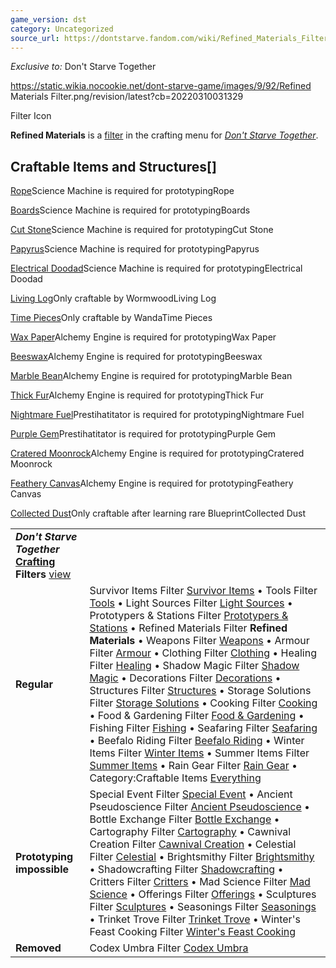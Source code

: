 ```yaml
---
game_version: dst
category: Uncategorized
source_url: https://dontstarve.fandom.com/wiki/Refined_Materials_Filter
---
```


*Exclusive to:* Don't Starve Together

 https://static.wikia.nocookie.net/dont-starve-game/images/9/92/Refined Materials Filter.png/revision/latest?cb=20220310031329 

Filter Icon

 

**Refined Materials** is a [filter](/wiki/Crafting#Crafting_Filter "Crafting") in the crafting menu for *[Don't Starve Together](/wiki/Don%27t_Starve_Together "Don't Starve Together")*.

## Craftable Items and Structures[]

[Rope](/wiki/Rope "Rope")Science Machine is required for prototypingRope

[Boards](/wiki/Boards "Boards")Science Machine is required for prototypingBoards

[Cut Stone](/wiki/Cut_Stone "Cut Stone")Science Machine is required for prototypingCut Stone

[Papyrus](/wiki/Papyrus "Papyrus")Science Machine is required for prototypingPapyrus

[Electrical Doodad](/wiki/Electrical_Doodad "Electrical Doodad")Science Machine is required for prototypingElectrical Doodad

[Living Log](/wiki/Living_Log "Living Log")Only craftable by WormwoodLiving Log

[Time Pieces](/wiki/Time_Pieces "Time Pieces")Only craftable by WandaTime Pieces

[Wax Paper](/wiki/Wax_Paper "Wax Paper")Alchemy Engine is required for prototypingWax Paper

[Beeswax](/wiki/Beeswax "Beeswax")Alchemy Engine is required for prototypingBeeswax

[Marble Bean](/wiki/Marble_Bean "Marble Bean")Alchemy Engine is required for prototypingMarble Bean

[Thick Fur](/wiki/Thick_Fur "Thick Fur")Alchemy Engine is required for prototypingThick Fur

[Nightmare Fuel](/wiki/Nightmare_Fuel "Nightmare Fuel")Prestihatitator is required for prototypingNightmare Fuel

[Purple Gem](/wiki/Purple_Gem "Purple Gem")Prestihatitator is required for prototypingPurple Gem

[Cratered Moonrock](/wiki/Cratered_Moonrock "Cratered Moonrock")Alchemy Engine is required for prototypingCratered Moonrock

[Feathery Canvas](/wiki/Feathery_Canvas "Feathery Canvas")Alchemy Engine is required for prototypingFeathery Canvas

[Collected Dust](/wiki/Collected_Dust "Collected Dust")Only craftable after learning rare BlueprintCollected Dust

|  |  |
| --- | --- |
| ***Don't Starve Together* [Crafting](/wiki/Crafting "Crafting") Filters** [view](/wiki/Template:Crafting_Filters "Template:Crafting Filters") | |
| **Regular** | Survivor Items Filter [Survivor Items](/wiki/Survivor_Items_Filter "Survivor Items Filter") • Tools Filter [Tools](/wiki/Tools_Filter "Tools Filter") • Light Sources Filter [Light Sources](/wiki/Light_Sources_Filter "Light Sources Filter") • Prototypers & Stations Filter [Prototypers & Stations](/wiki/Prototypers_%26_Stations_Filter "Prototypers & Stations Filter") • Refined Materials Filter **Refined Materials** • Weapons Filter [Weapons](/wiki/Weapons_Filter "Weapons Filter") • Armour Filter [Armour](/wiki/Armour_Filter "Armour Filter") • Clothing Filter [Clothing](/wiki/Clothing_Filter "Clothing Filter") • Healing Filter [Healing](/wiki/Healing_Filter "Healing Filter") • Shadow Magic Filter [Shadow Magic](/wiki/Shadow_Magic_Filter "Shadow Magic Filter") • Decorations Filter [Decorations](/wiki/Decorations_Filter "Decorations Filter") • Structures Filter [Structures](/wiki/Structures_Filter "Structures Filter") • Storage Solutions Filter [Storage Solutions](/wiki/Storage_Solutions_Filter "Storage Solutions Filter") • Cooking Filter [Cooking](/wiki/Cooking_Filter "Cooking Filter") • Food & Gardening Filter [Food & Gardening](/wiki/Food_%26_Gardening_Filter "Food & Gardening Filter") • Fishing Filter [Fishing](/wiki/Fishing_Filter "Fishing Filter") • Seafaring Filter [Seafaring](/wiki/Seafaring_Filter "Seafaring Filter") • Beefalo Riding Filter [Beefalo Riding](/wiki/Beefalo_Riding_Filter "Beefalo Riding Filter") • Winter Items Filter [Winter Items](/wiki/Winter_Items_Filter "Winter Items Filter") • Summer Items Filter [Summer Items](/wiki/Summer_Items_Filter "Summer Items Filter") • Rain Gear Filter [Rain Gear](/wiki/Rain_Gear_Filter "Rain Gear Filter") • Category:Craftable Items [Everything](/wiki/Category:Craftable_Items "Category:Craftable Items") |
| **Prototyping impossible** | Special Event Filter [Special Event](/wiki/Special_Event_Filter "Special Event Filter") • Ancient Pseudoscience Filter [Ancient Pseudoscience](/wiki/Ancient_Pseudoscience_Filter "Ancient Pseudoscience Filter") • Bottle Exchange Filter [Bottle Exchange](/wiki/Bottle_Exchange_Filter "Bottle Exchange Filter") • Cartography Filter [Cartography](/wiki/Cartography_Filter "Cartography Filter") • Cawnival Creation Filter [Cawnival Creation](/wiki/Cawnival_Creation_Filter "Cawnival Creation Filter") • Celestial Filter [Celestial](/wiki/Celestial_Filter "Celestial Filter") • Brightsmithy Filter [Brightsmithy](/wiki/Brightsmithy_Filter "Brightsmithy Filter") • Shadowcrafting Filter [Shadowcrafting](/wiki/Shadowcrafting_Filter "Shadowcrafting Filter") • Critters Filter [Critters](/wiki/Critters_Filter "Critters Filter") • Mad Science Filter [Mad Science](/wiki/Mad_Science_Filter "Mad Science Filter") • Offerings Filter [Offerings](/wiki/Offerings_Filter "Offerings Filter") • Sculptures Filter [Sculptures](/wiki/Sculptures_Filter "Sculptures Filter") • Seasonings Filter [Seasonings](/wiki/Seasonings_Filter "Seasonings Filter") • Trinket Trove Filter [Trinket Trove](/wiki/Trinket_Trove_Filter "Trinket Trove Filter") • Winter's Feast Cooking Filter [Winter's Feast Cooking](/wiki/Winter%27s_Feast_Cooking_Filter "Winter's Feast Cooking Filter") |
| **Removed** | Codex Umbra Filter [Codex Umbra](/wiki/Codex_Umbra_Filter "Codex Umbra Filter") |